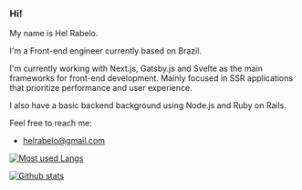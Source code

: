 ### Hi!


My name is Hel Rabelo.

I'm a Front-end engineer currently based on Brazil. 

I'm currently working with Next.js, Gatsby.js and Svelte as the main frameworks for front-end development. Mainly focused in SSR applications that prioritize performance and user experience. 

I also have a basic backend background using Node.js and Ruby on Rails.

Feel free to reach me:

- helrabelo@gmail.com

[![Most used Langs](https://github-readme-stats.vercel.app/api/top-langs/?username=anuraghazra&layout=compact)](https://github.com/anuraghazra/github-readme-stats)


[![Github stats](https://github-readme-stats.vercel.app/api?username=helrabelo)](https://github.com/anuraghazra/github-readme-stats)
